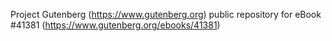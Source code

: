 Project Gutenberg (https://www.gutenberg.org) public repository for eBook #41381 (https://www.gutenberg.org/ebooks/41381)
